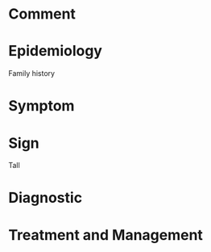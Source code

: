 # Comment

# Epidemiology

Family history

# Symptom

# Sign

Tall

# Diagnostic

# Treatment and Management
